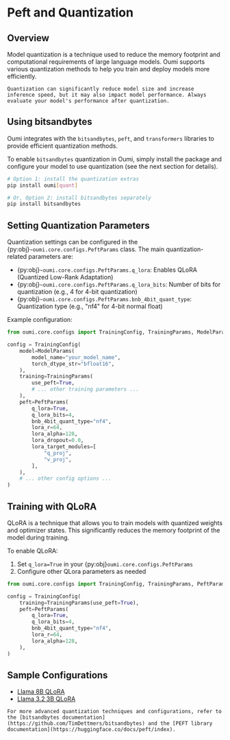 # Peft and Quantization

## Overview

Model quantization is a technique used to reduce the memory footprint and computational requirements of large language models. Oumi supports various quantization methods to help you train and deploy models more efficiently.

```{note}
Quantization can significantly reduce model size and increase inference speed, but it may also impact model performance. Always evaluate your model's performance after quantization.
```

## Using bitsandbytes

Oumi integrates with the `bitsandbytes`, `peft`, and `transformers` libraries to provide efficient quantization methods.

To enable `bitsandbytes` quantization in Oumi, simply install the package and configure your model to use quantization (see the next section for details).

```bash
# Option 1: install the quantization extras
pip install oumi[quant]

# Or, Option 2: install bitsandbytes separately
pip install bitsandbytes
```

## Setting Quantization Parameters

Quantization settings can be configured in the {py:obj}`~oumi.core.configs.PeftParams` class. The main quantization-related parameters are:

- {py:obj}`~oumi.core.configs.PeftParams.q_lora`: Enables QLoRA (Quantized Low-Rank Adaptation)
- {py:obj}`~oumi.core.configs.PeftParams.q_lora_bits`: Number of bits for quantization (e.g., 4 for 4-bit quantization)
- {py:obj}`~oumi.core.configs.PeftParams.bnb_4bit_quant_type`: Quantization type (e.g., "nf4" for 4-bit normal float)

Example configuration:

```python
from oumi.core.configs import TrainingConfig, TrainingParams, ModelParams, PeftParams

config = TrainingConfig(
    model=ModelParams(
        model_name="your_model_name",
        torch_dtype_str="bfloat16",
    ),
    training=TrainingParams(
        use_peft=True,
        # ... other training parameters ...
    ),
    peft=PeftParams(
        q_lora=True,
        q_lora_bits=4,
        bnb_4bit_quant_type="nf4",
        lora_r=64,
        lora_alpha=128,
        lora_dropout=0.0,
        lora_target_modules=[
            "q_proj",
            "v_proj",
        ],
    ),
    # ... other config options ...
)
```

## Training with QLoRA

QLoRA is a technique that allows you to train models with quantized weights and optimizer states. This significantly reduces the memory footprint of the model during training.

To enable QLoRA:

1. Set `q_lora=True` in your {py:obj}`oumi.core.configs.PeftParams`
2. Configure other QLora parameters as needed

```python
from oumi.core.configs import TrainingConfig, TrainingParams, PeftParams

config = TrainingConfig(
    training=TrainingParams(use_peft=True),
    peft=PeftParams(
        q_lora=True,
        q_lora_bits=4,
        bnb_4bit_quant_type="nf4",
        lora_r=64,
        lora_alpha=128,
    ),
)
```

## Sample Configurations

- [Llama 8B QLoRA](../../configs/oumi/llama8b.qlora.yaml)
- [Llama 3.2 3B QLoRA](../../configs/oumi/llama3b.qlora.yaml)

```{seealso}
For more advanced quantization techniques and configurations, refer to the [bitsandbytes documentation](https://github.com/TimDettmers/bitsandbytes) and the [PEFT library documentation](https://huggingface.co/docs/peft/index).
```
